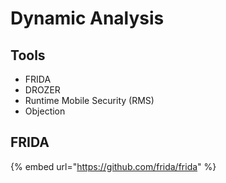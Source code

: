 # Dynamic Analysis

## Tools

* FRIDA
* DROZER
* Runtime Mobile Security (RMS)
* Objection



## FRIDA

{% embed url="https://github.com/frida/frida" %}
